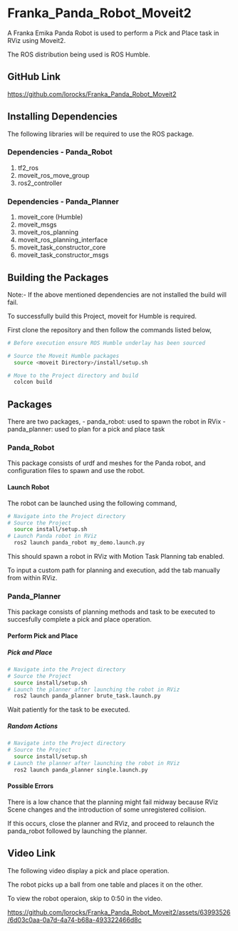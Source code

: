 # Franka_Panda_Robot_Moveit2
A Franka Emika Panda Robot is used to perform a Pick and Place task in RViz using Moveit2.

The ROS distribution being used is ROS Humble.


## GitHub Link
https://github.com/lorocks/Franka_Panda_Robot_Moveit2


## Installing Dependencies
The following libraries will be required to use the ROS package.

### Dependencies - Panda_Robot
1. tf2_ros
2. moveit_ros_move_group
3. ros2_controller

### Dependencies - Panda_Planner
1. moveit_core (Humble)
2. moveit_msgs
3. moveit_ros_planning
4. moveit_ros_planning_interface
5. moveit_task_constructor_core
6. moveit_task_constructor_msgs


## Building the Packages
Note:- If the above mentioned dependencies are not installed the build will fail.

To successfully build this Project, moveit for Humble is required.

First clone the repository and then follow the commands listed below,

```bash
# Before execution ensure ROS Humble underlay has been sourced

# Source the Moveit Humble packages
  source <moveit Directory>/install/setup.sh

# Move to the Project directory and build
  colcon build
```


## Packages
There are two packages, 
    - panda_robot: used to spawn the robot in RVix
    - panda_planner: used to plan for a pick and place task

### Panda_Robot
This package consists of urdf and meshes for the Panda robot, and configuration files to spawn and use the robot.

#### Launch Robot
The robot can be launched using the following command,
```bash
# Navigate into the Project directory
# Source the Project
  source install/setup.sh
# Launch Panda robot in RViz
  ros2 launch panda_robot my_demo.launch.py
```

This should spawn a robot in RViz with Motion Task Planning tab enabled.

To input a custom path for planning and execution, add the tab manually from within RViz.

### Panda_Planner
This package consists of planning methods and task to be executed to succesfully complete a pick and place operation.

#### Perform Pick and Place
##### Pick and Place
```bash
# Navigate into the Project directory
# Source the Project
  source install/setup.sh
# Launch the planner after launching the robot in RViz
  ros2 launch panda_planner brute_task.launch.py
```

Wait patiently for the task to be executed.

##### Random Actions
```bash
# Navigate into the Project directory
# Source the Project
  source install/setup.sh
# Launch the planner after launching the robot in RViz
  ros2 launch panda_planner single.launch.py
```

#### Possible Errors
There is a low chance that the planning might fail midway because RViz Scene changes and the introduction of some unregistered collision.

If this occurs, close the planner and RViz, and proceed to relaunch the panda_robot followed by launching the planner.


## Video Link
The following video display a pick and place operation.

The robot picks up a ball from one table and places it on the other.

To view the robot operaion, skip to 0:50 in the video.

https://github.com/lorocks/Franka_Panda_Robot_Moveit2/assets/63993526/6d03c0aa-0a7d-4a74-b68a-493322466d8c

